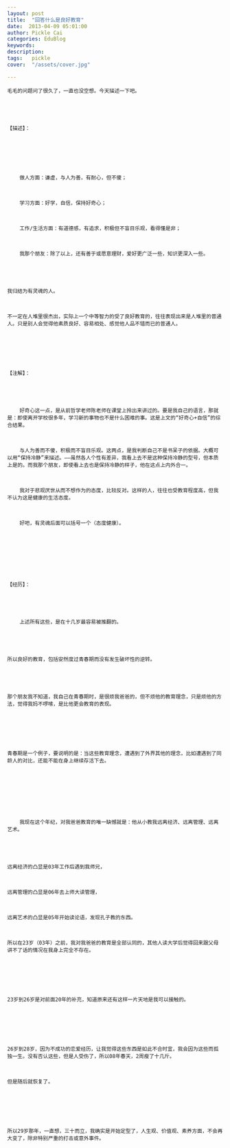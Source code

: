 ```yaml
---
layout: post  
title:  "回答什么是良好教育"
date:  2013-04-09 05:01:00
author: Pickle Cai  
categories: EduBlog  
keywords: 
description:   
tags:	pickle   
cover:  "/assets/cover.jpg"  

---
```




	毛毛的问题问了很久了，一直也没空想。今天描述一下吧。





	【描述】：





	

		做人方面：谦虚，与人为善，有耐心，但不傻；

	

		学习方面：好学，自信，保持好奇心；

	

		工作/生活方面：有道德感，有追求，积极但不盲目乐观，看得懂是非；

	

		我那个朋友：除了以上，还有善于或愿意理财，爱好更广泛一些，知识更深入一些。





	我归结为有灵魂的人。



	不一定在人堆里很杰出，实际上一个中等智力的受了良好教育的，往往表现出来是人堆里的普通人。只是别人会觉得他素质良好、容易相处、感觉他人品不错而已的普通人。



	 



	【注解】：



	

		好奇心这一点，是从前哲学老师陈老师在课堂上拎出来讲过的。要是我自己的语言，那就是：即使离开学校很多年，学习新的事物也不是什么困难的事。这是上文的“好奇心+自信”的综合结果。

	

		与人为善而不傻，积极而不盲目乐观。这两点，是我判断自己不是书呆子的依据。大概可以用“保持冷静”来描述。——虽然各人个性有差异，我看上去不是这种保持冷静的型号，但本质上是的。而我那个朋友，即使看上去也是保持冷静的样子，他在这点上内外合一。

	

		我对于悲观厌世从而不想作为的态度，比较反对。这样的人，往往也受教育程度高，但我不认为这是健康的生活态度。

	

		好吧，有灵魂后面可以括号一个（态度健康）。





	 



	【经历】：



	

		上述所有这些，是在十几岁最容易被推翻的。





	所以良好的教育，包括安然度过青春期而没有发生破坏性的逆转。





	那个朋友我不知道，我自己在青春期时，是很烦我爸爸的，但不烦他的教育理念，只是烦他的方法，觉得我妈不啰嗦，是比他更会教育的表现。



	



	青春期是一个例子，要说明的是：当这些教育理念，遭遇到了外界其他的理念，比如遭遇到了同龄人的对比，还能不能在身上继续存活下去。



	 



	

		我现在这个年纪，对我爸爸教育的唯一缺憾就是：他从小教我远离经济、远离管理、远离艺术。





	远离经济的凸显是03年工作后遇到我师兄，



	远离管理的凸显是06年去上师大读管理，



	远离艺术的凸显是05年开始读论语，发现孔子教的东西。



	所以在23岁（03年）之前，我对我爸爸的教育是全部认同的，其他人读大学后觉得回来跟父母讲不了话的情况在我身上完全不存在。



	



	23岁到26岁是对前面20年的补充，知道原来还有这样一片天地是我可以接触的。



	



	26岁到28岁，因为不成功的恋爱经历，让我觉得这些东西是如此不合时宜，我会因为这些而孤独一生。没有否认这些，但是人受伤了，所以08年春天，2周瘦了十几斤。



	但是随后就恢复了。



	



	所以29岁那年，一直想，三十而立，我确实是开始定型了，人生观、价值观、素养方面，不会再大变了，除非特别严重的打击或意外事件。



		    
